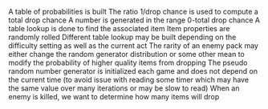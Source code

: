 A table of probabilities is built
The ratio 1/drop chance is used to compute a total drop chance
A number is generated in the range 0-total drop chance
A table lookup is done to find the associated item
Item properties are randomly rolled
Different table lookup may be built depending on the difficulty setting as well as the current act
The rarity of an enemy pack may either change the random generator distribution or some other mean to modify the probability of higher quality items from dropping
The pseudo random number generator is initialized each game and does not depend on the current time (to avoid issue with reading some timer which may have the same value over many iterations or may be slow to read)
When an enemy is killed, we want to determine how many items will drop
